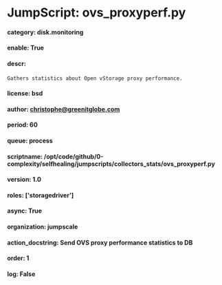 
# JumpScript: ovs_proxyperf.py
        
#### category: disk.monitoring
#### enable: True
#### descr: 
```
Gathers statistics about Open vStorage proxy performance.

```
#### license: bsd
#### author: christophe@greenitglobe.com
#### period: 60
#### queue: process
#### scriptname: /opt/code/github/0-complexity/selfhealing/jumpscripts/collectors_stats/ovs_proxyperf.py
#### version: 1.0
#### roles: ['storagedriver']
#### async: True
#### organization: jumpscale
#### action_docstring: Send OVS proxy performance statistics to DB
#### order: 1
#### log: False